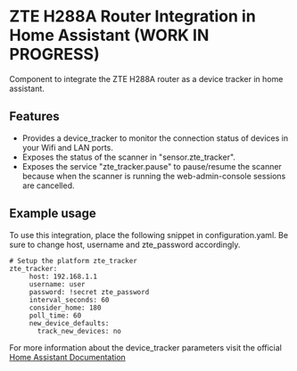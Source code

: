 # ZTE H288A Router Integration in Home Assistant (WORK IN PROGRESS)
Component to integrate the ZTE H288A router as a device tracker in home assistant.

## Features
- Provides a device_tracker to monitor the connection status of devices in your Wifi and LAN ports.
- Exposes the status of the scanner in "sensor.zte_tracker".
- Exposes the service "zte_tracker.pause" to pause/resume the scanner because when the scanner is running the web-admin-console sessions are cancelled.

## Example usage

To use this integration, place the following snippet in configuration.yaml. Be sure to change host, username and zte_password accordingly.


```
# Setup the platform zte_tracker
zte_tracker:
     host: 192.168.1.1
     username: user
     password: !secret zte_password
     interval_seconds: 60
     consider_home: 180
     poll_time: 60
     new_device_defaults:
       track_new_devices: no
```


For more information about the device_tracker parameters visit the official [Home Assistant Documentation](https://www.home-assistant.io/integrations/device_tracker/)
